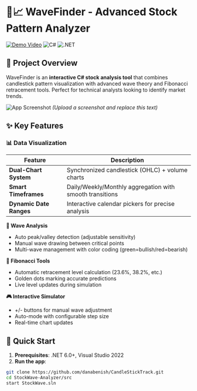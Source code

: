 # 🌊📈 WaveFinder - Advanced Stock Pattern Analyzer

[![Demo Video](https://img.shields.io/badge/▶-Watch%20Demo-red?style=for-the-badge&logo=youtube)](https://your-video-link-here.com)
![C#](https://img.shields.io/badge/C%23-239120?style=for-the-badge&logo=c-sharp&logoColor=white)
![.NET](https://img.shields.io/badge/.NET-512BD4?style=for-the-badge&logo=dotnet&logoColor=white)

## 🚀 Project Overview
WaveFinder is an **interactive C# stock analysis tool** that combines candlestick pattern visualization with advanced wave theory and Fibonacci retracement tools. Perfect for technical analysts looking to identify market trends.

![App Screenshot](screenshot.png) *(Upload a screenshot and replace this text)*

## ✨ Key Features

### 📊 Data Visualization
| Feature | Description |
|---------|-------------|
| **Dual-Chart System** | Synchronized candlestick (OHLC) + volume charts |
| **Smart Timeframes** | Daily/Weekly/Monthly aggregation with smooth transitions |
| **Dynamic Date Ranges** | Interactive calendar pickers for precise analysis |

**🌊 Wave Analysis**
- Auto peak/valley detection (adjustable sensitivity)
- Manual wave drawing between critical points
- Multi-wave management with color coding (green=bullish/red=bearish)

**📐 Fibonacci Tools**
- Automatic retracement level calculation (23.6%, 38.2%, etc.)
- Golden dots marking accurate predictions
- Live level updates during simulation

**🎮 Interactive Simulator**
- +/- buttons for manual wave adjustment
- Auto-mode with configurable step size
- Real-time chart updates

## 🚀 Quick Start
1. **Prerequisites**: .NET 6.0+, Visual Studio 2022
2. **Run the app**:
```bash
git clone https://github.com/danabenish/CandleStickTrack.git
cd StockWave-Analyzer/src
start StockWave.sln
